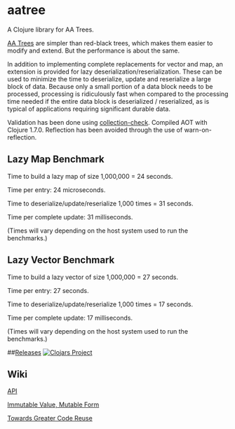 # aatree

A Clojure library for AA Trees.

[AA Trees](https://en.wikipedia.org/wiki/AA_tree) 
are simpler than red-black trees,
which makes them easier to modify and extend.
But the performance is about the same.

In addition to implementing complete replacements for vector and map, an extension is
provided for lazy deserialization/reserialization.
These can be used to minimize the time to deserialize, update and reserialize
a large block of data. Because only a small portion of a data block
needs to be processed, processing is ridiculously fast when compared to
the processing time needed if the entire data block is deserialized / reserialized,
as is typical of applications requiring significant durable data.

Validation has been done using 
[collection-check](https://github.com/ztellman/collection-check).
Compiled AOT with Clojure 1.7.0. Reflection has been avoided through the
use of warn-on-reflection.

## Lazy Map Benchmark

Time to build a lazy map of size 1,000,000 = 24 seconds.

Time per entry: 24 microseconds.

Time to deserialize/update/reserialize  1,000 times = 31 seconds.

Time per complete update: 31 milliseconds.

(Times will vary depending on the host system used to run the benchmarks.)

## Lazy Vector Benchmark

Time to build a lazy vector of size 1,000,000 = 27 seconds.

Time per entry: 27 seconds.

Time to deserialize/update/reserialize  1,000 times = 17 seconds.

Time per complete update: 17 milliseconds.

(Times will vary depending on the host system used to run the benchmarks.)

##[Releases](https://github.com/laforge49/aatree/releases)
[![Clojars Project](http://clojars.org/aatree/latest-version.svg)](http://clojars.org/aatree)

## Wiki

[API](https://github.com/laforge49/aatree/wiki/API)

[Immutable Value, Mutable Form](https://github.com/laforge49/aatree/wiki/Immutable-Value,-Mutable-Form)

[Towards Greater Code Reuse](https://github.com/laforge49/aatree/wiki/Towards-Greater-Code-Reuse)
